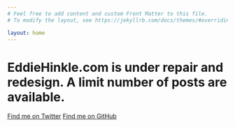 ```yaml
---
# Feel free to add content and custom Front Matter to this file.
# To modify the layout, see https://jekyllrb.com/docs/themes/#overriding-theme-defaults

layout: home
---
```

<h1>EddieHinkle.com is under repair and redesign. A limit number of posts are available.</h1>

<a href="https://twitter.com/eddiehinkle" rel="me">Find me on Twitter</a>
<a href="https://github.com/edwardhinkle" rel="me">Find me on GitHub</a>
